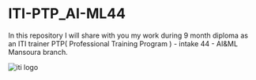 # ITI-PTP_AI-ML44
In this repository I will share with you my work during 9 month diploma as an ITI trainer PTP( Professional Training Program ) - intake 44 - AI&amp;ML Mansoura branch.

![iti logo]([https://cdn.arageek.com/magazine/2019/08/0.jpg](https://images.wuzzuf-data.net/files/training_programs/providers/information-technology-institute-(iti)-v2.png)https://images.wuzzuf-data.net/files/training_programs/providers/information-technology-institute-(iti)-v2.png) 
